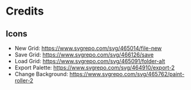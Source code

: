 # Credits

## Icons
* New Grid: https://www.svgrepo.com/svg/465014/file-new
* Save Grid: https://www.svgrepo.com/svg/466126/save
* Load Grid: https://www.svgrepo.com/svg/465091/folder-alt
* Export Palette: https://www.svgrepo.com/svg/464910/export-2
* Change Background: https://www.svgrepo.com/svg/465762/paint-roller-2
